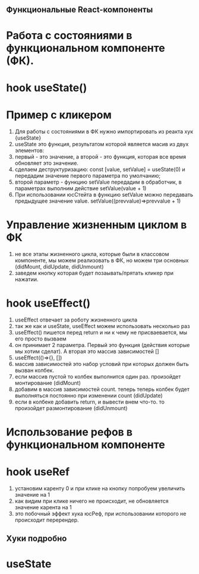 ## Функциональные React-компоненты

# Работа с состояниями в функциональном компоненте (ФК). 
# hook useState()
# Пример с кликером
1. Для работы с состояниями в ФК нужно импортировать из реакта хук {useState}
2. useState это функция, результатом которой является масив из двух элементов: 
3. первый - это значение, а второй - это функция, которая все время обновляет это значение.
4. сделаем деструктуризацию: const [value, setValue] = useState(0) и передадим значение первого параметра по умолчанию;
5. второй параметр - функцию setValue передадим в обработчик, в параметрах выполним действие setValue(value + 1)
6. При использовании юсСтейта в функцию setValue можно передавать предыдущее значение value. setValue((prevvalue)=>prevvalue + 1)
# Управление жизненным циклом в ФК
1. не все этапы жизненного цикла, которые были в классовом компоненте, мы можем реализовать в ФК, но можем три основных (didMount, didUpdate, didUnmount)
2. заведем кнопку которая будет позаывать/прятать кликер при нажатии. 
# hook useEffect()
1. useEffect отвечает за роботу жизненного цикла
2. так же как и useState, useEffect можем использовать несколько раз
3. useEffect() пишется перед return и ни к чему не присваевается, мы его просто вызваем
4. он принимает 2 параметра. Первый это функция (действия которые мы хотим сделат). А вторая это массив зависимостей []
5. useEffect(()=>{}, [])
6. массив зависимостей это набор условий при которых должен быть вызван колбек.
7. если массив пустой то колбек выполнится один раз. произойдет монтирование (didMount)
8. добавим в массив зависимостей count. теперь теперь колбек будет выполняться постоянно при изменении count (didUpdate)
9. если в колбеке добавить return, и вывести внем что-то. то произойдет размонтирование (didUnmount)
# Использование рефов в функциональном компоненте
# hook useRef
1. установим каренту 0 и при клике на кнопку попробуем увеличить значение на 1
2. как видим при клике ничего не происходит, не обновляется значение карента на 1
3. это побочный эффект хука юсРеф, при использовании которого не происходит перерендер.
## Хуки подробно
# useState
